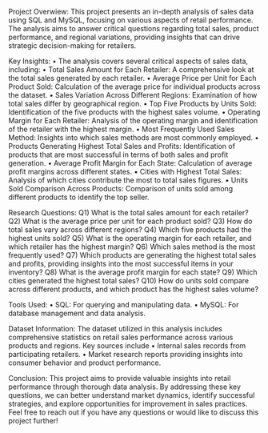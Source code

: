 Project Overwiew:
This project presents an in-depth analysis of sales data using SQL and MySQL, focusing on various aspects of retail performance. The analysis aims to answer critical questions regarding total sales, product performance, and regional variations, providing insights that can drive strategic decision-making for retailers.

Key Insights:
•	The analysis covers several critical aspects of sales data, including:
•	Total Sales Amount for Each Retailer: A comprehensive look at the total sales generated by each retailer.
•	Average Price per Unit for Each Product Sold: Calculation of the average price for individual products across the dataset.
•	Sales Variation Across Different Regions: Examination of how total sales differ by geographical region.
•	Top Five Products by Units Sold: Identification of the five products with the highest sales volume.
•	Operating Margin for Each Retailer: Analysis of the operating margin and identification of the retailer with the highest margin.
•	Most Frequently Used Sales Method: Insights into which sales methods are most commonly employed.
•	Products Generating Highest Total Sales and Profits: Identification of products that are most successful in terms of both sales and profit generation.
•	Average Profit Margin for Each State: Calculation of average profit margins across different states.
•	Cities with Highest Total Sales: Analysis of which cities contribute the most to total sales figures.
•	Units Sold Comparison Across Products: Comparison of units sold among different products to identify the top seller.

Research Questions:
Q1) What is the total sales amount for each retailer?
Q2) What is the average price per unit for each product sold?
Q3) How do total sales vary across different regions?
Q4) Which five products had the highest units sold?
Q5) What is the operating margin for each retailer, and which retailer has the highest margin?
Q6) Which sales method is the most frequently used?
Q7) Which products are generating the highest total sales and profits, providing insights into the most successful items in your inventory?
Q8) What is the average profit margin for each state?
Q9) Which cities generated the highest total sales?
Q10) How do units sold compare across different products, and which product has the highest sales volume?

Tools Used:
•	SQL: For querying and manipulating data.
•	MySQL: For database management and data analysis.

Dataset Information:
The dataset utilized in this analysis includes comprehensive statistics on retail sales performance across various products and regions. Key sources include
•	Internal sales records from participating retailers.
•	Market research reports providing insights into consumer behavior and product performance.

Conclusion:
This project aims to provide valuable insights into retail performance through thorough data analysis. By addressing these key questions, we can better understand market dynamics, identify successful strategies, and explore opportunities for improvement in sales practices. Feel free to reach out if you have any questions or would like to discuss this project further!
